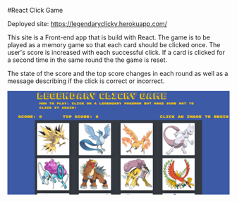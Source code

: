 #React Click Game

Deployed site: https://legendaryclicky.herokuapp.com/

This site is a Front-end app that is build with React. 
The game is to be played as a memory game so that each card should be clicked once. The user's score is increased with each successful click. If a card is clicked for a second time in the same round the the game is reset.

The state of the score and the top score changes in each round as well as a message describing if the click is correct or incorrect.

![Clicky Game Image](clickygame.JPG)